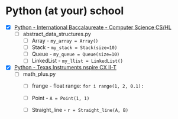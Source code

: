 # Python (at your) school


- [x] [Python - International Baccalaureate - Computer Science CS/HL](ib)
  - [ ] abstract_data_structures.py
    - [ ] Array - ```my_array = Array()```
    - [ ] Stack - ```my_stack = Stack(size=10)```
    - [ ] Queue - ```my_queue = Queue(size=10)```
    - [ ] LinkedList - ```my_llist = LinkedList()```

- [x] [Python - Texas Instruments nspire CX II-T](ti)
  - [ ] math_plus.py
    - [ ] frange - float range: ```for i range(1, 2, 0.1):```
    - [ ] Point - ```A = Point(1, 1)```
    - [ ] Straight_line - ```r = Straight_line(A, B)```
  
